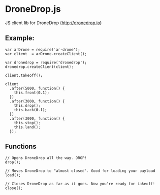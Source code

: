 # DroneDrop.js

JS client lib for DroneDrop (http://dronedrop.io)

## Example:

```
var arDrone = require('ar-drone');
var client  = arDrone.createClient();

var dronedrop = require('dronedrop');
dronedrop.createClient(client);

client.takeoff();

client
  .after(5000, function() {
    this.front(0.1);
  })
  .after(3000, function() {
    this.drop();
    this.back(0.1);
  })
  .after(3000, function() {
    this.stop();
    this.land();
  });
```

## Functions

```
// Opens DroneDrop all the way. DROP!
drop();
```

```
// Moves DroneDrop to "almost closed". Good for loading your payload
load();
```

```
// Closes DroneDrop as far as it goes. Now you're ready for takeoff!
close();
```


